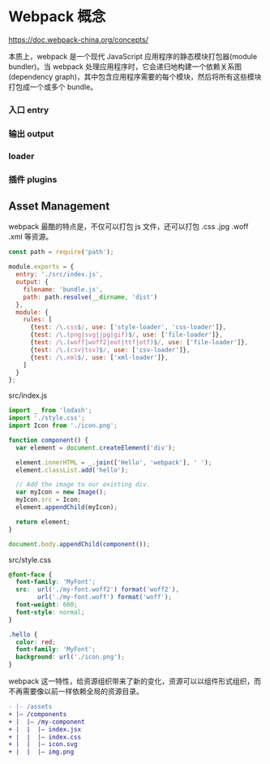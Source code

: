 # Webpack 概念

https://doc.webpack-china.org/concepts/



本质上，webpack 是一个现代 JavaScript 应用程序的静态模块打包器(module bundler)。当 webpack 处理应用程序时，它会递归地构建一个依赖关系图(dependency graph)，其中包含应用程序需要的每个模块，然后将所有这些模块打包成一个或多个 bundle。

### 入口 entry


### 输出 output


### loader


### 插件 plugins




## Asset Management

webpack 最酷的特点是，不仅可以打包 js 文件，还可以打包 .css .jpg .woff .xml 等资源。

```js
const path = require('path');

module.exports = {
  entry: './src/index.js',
  output: {
    filename: 'bundle.js',
    path: path.resolve(__dirname, 'dist')
  },
  module: {
    rules: [
      {test: /\.css$/, use: ['style-loader', 'css-loader']},
      {test: /\.(png|svg|jpg|gif)$/, use: ['file-loader']},
      {test: /\.(woff|woff2|eot|ttf|otf)$/, use: ['file-loader']},
      {test: /\.(csv|tsv)$/, use: ['csv-loader']},
      {test: /\.xml$/, use: ['xml-loader']},
    ]
  }
};
```

src/index.js

```js
import _ from 'lodash';
import './style.css';
import Icon from './icon.png';

function component() {
  var element = document.createElement('div');

  element.innerHTML = _.join(['Hello', 'webpack'], ' ');
  element.classList.add('hello');

  // Add the image to our existing div.
  var myIcon = new Image();
  myIcon.src = Icon;
  element.appendChild(myIcon);

  return element;
}

document.body.appendChild(component());
```

src/style.css

```css
@font-face {
  font-family: 'MyFont';
  src:  url('./my-font.woff2') format('woff2'),
        url('./my-font.woff') format('woff');
  font-weight: 600;
  font-style: normal;
}

.hello {
  color: red;
  font-family: 'MyFont';
  background: url('./icon.png');
}
```

webpack 这一特性，给资源组织带来了新的变化，资源可以以组件形式组织，而不再需要像以前一样依赖全局的资源目录。

```diff
- |- /assets
+ |– /components
+ |  |– /my-component
+ |  |  |– index.jsx
+ |  |  |– index.css
+ |  |  |– icon.svg
+ |  |  |– img.png 
```


